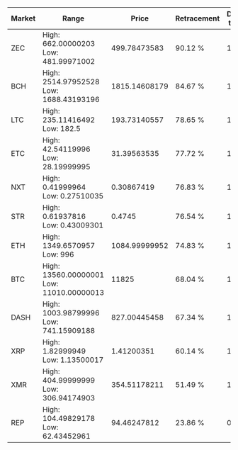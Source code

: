 | Market | Range | Price| Retracement | Doubles to 50% |
| --- | --- | --- | --- | --- |
| ZEC | High: 662.00000203<br />Low: 481.99971002 | 499.78473583 | 90.12 % | 1.14 |
| BCH | High: 2514.97952528<br />Low: 1688.43193196 | 1815.14608179 | 84.67 % | 1.16 |
| LTC | High: 235.11416492<br />Low: 182.5 | 193.73140557 | 78.65 % | 1.08 |
| ETC | High: 42.54119996<br />Low: 28.19999995 | 31.39563535 | 77.72 % | 1.13 |
| NXT | High: 0.41999964<br />Low: 0.27510035 | 0.30867419 | 76.83 % | 1.13 |
| STR | High: 0.61937816<br />Low: 0.43009301 | 0.4745 | 76.54 % | 1.11 |
| ETH | High: 1349.6570957<br />Low: 996 | 1084.99999952 | 74.83 % | 1.08 |
| BTC | High: 13560.00000001<br />Low: 11010.00000013 | 11825 | 68.04 % | 1.04 |
| DASH | High: 1003.98799996<br />Low: 741.15909188 | 827.00445458 | 67.34 % | 1.06 |
| XRP | High: 1.82999949<br />Low: 1.13500017 | 1.41200351 | 60.14 % | 1.05 |
| XMR | High: 404.99999999<br />Low: 306.94174903 | 354.51178211 | 51.49 % | 1.00 |
| REP | High: 104.49829178<br />Low: 62.43452961 | 94.46247812 | 23.86 % | 0.00 |
